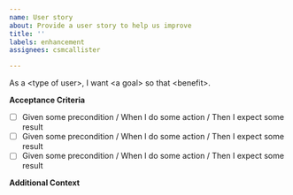 ```yaml
---
name: User story
about: Provide a user story to help us improve
title: ''
labels: enhancement
assignees: csmcallister

---
```


As a \<type of user\>, I want \<a goal\> so that \<benefit\>. 

**Acceptance Criteria**
- [ ] Given some precondition / When I do some action  / Then I expect some result
- [ ] Given some precondition / When I do some action  / Then I expect some result
- [ ] Given some precondition / When I do some action  / Then I expect some result

**Additional Context**
